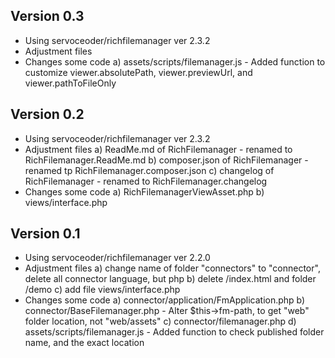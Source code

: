 Version 0.3
-------------------------------
* Using 
    servoceoder/richfilemanager ver 2.3.2
* Adjustment files
* Changes some code
    a) assets/scripts/filemanager.js 
        - Added function to customize viewer.absolutePath, viewer.previewUrl, and viewer.pathToFileOnly

Version 0.2
-------------------------------
* Using 
    servoceoder/richfilemanager ver 2.3.2
* Adjustment files
    a) ReadMe.md of RichFilemanager
        - renamed to RichFilemanager.ReadMe.md
    b) composer.json of RichFilemanager
        - renamed tp RichFilemanager.composer.json
    c) changelog of RichFilemanager
        - renamed to RichFilemanager.changelog
* Changes some code
    a) RichFilemanagerViewAsset.php
    b) views/interface.php

Version 0.1
-------------------------------
* Using servoceoder/richfilemanager ver 2.2.0
* Adjustment files
    a) change name of folder "connectors" to "connector", delete all connector language, but php
    b) delete /index.html and folder /demo
    c) add file  views/interface.php
* Changes some code
    a) connector/application/FmApplication.php
    b) connector/BaseFilemanager.php
        - Alter $this->fm-path, to get "web" folder location, not "web/assets"
    c) connector/filemanager.php
    d) assets/scripts/filemanager.js
        - Added function to check published folder name, and the exact location